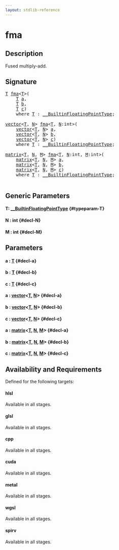 ```yaml
---
layout: stdlib-reference
---
```


# fma

## Description

Fused multiply-add.




## Signature 

<pre>
<a href="/stdlib-reference/global-decls/fma#typeparam-T" class="code_type">T</a> <a href="/stdlib-reference/global-decls/fma">fma</a>&lt;<a href="/stdlib-reference/global-decls/fma#typeparam-T" class="code_type">T</a>&gt;(
    <a href="/stdlib-reference/global-decls/fma#typeparam-T" class="code_type">T</a> <a href="/stdlib-reference/global-decls/fma#decl-a" class="code_param">a</a>,
    <a href="/stdlib-reference/global-decls/fma#typeparam-T" class="code_type">T</a> <a href="/stdlib-reference/global-decls/fma#decl-b" class="code_param">b</a>,
    <a href="/stdlib-reference/global-decls/fma#typeparam-T" class="code_type">T</a> <a href="/stdlib-reference/global-decls/fma#decl-c" class="code_param">c</a>)
    <span class='code_keyword'>where</span> <a href="/stdlib-reference/global-decls/fma#typeparam-T" class="code_type">T</a> : <a href="/stdlib-reference/interfaces/BuiltinFloatingPointType/index" class="code_type">__BuiltinFloatingPointType</a>;

<a href="/stdlib-reference/types/vector/index" class="code_type">vector</a>&lt;<a href="/stdlib-reference/global-decls/fma#typeparam-T" class="code_type">T</a>, <a href="/stdlib-reference/global-decls/fma#decl-N" class="code_var">N</a>&gt; <a href="/stdlib-reference/global-decls/fma">fma</a>&lt;<a href="/stdlib-reference/global-decls/fma#typeparam-T" class="code_type">T</a>, <a href="/stdlib-reference/global-decls/fma#decl-N" class="code_var">N</a>:<span class="code_keyword">int</span>&gt;(
    <a href="/stdlib-reference/types/vector/index" class="code_type">vector</a>&lt;<a href="/stdlib-reference/global-decls/fma#typeparam-T" class="code_type">T</a>, <a href="/stdlib-reference/global-decls/fma#decl-N" class="code_var">N</a>&gt; <a href="/stdlib-reference/global-decls/fma#decl-a" class="code_param">a</a>,
    <a href="/stdlib-reference/types/vector/index" class="code_type">vector</a>&lt;<a href="/stdlib-reference/global-decls/fma#typeparam-T" class="code_type">T</a>, <a href="/stdlib-reference/global-decls/fma#decl-N" class="code_var">N</a>&gt; <a href="/stdlib-reference/global-decls/fma#decl-b" class="code_param">b</a>,
    <a href="/stdlib-reference/types/vector/index" class="code_type">vector</a>&lt;<a href="/stdlib-reference/global-decls/fma#typeparam-T" class="code_type">T</a>, <a href="/stdlib-reference/global-decls/fma#decl-N" class="code_var">N</a>&gt; <a href="/stdlib-reference/global-decls/fma#decl-c" class="code_param">c</a>)
    <span class='code_keyword'>where</span> <a href="/stdlib-reference/global-decls/fma#typeparam-T" class="code_type">T</a> : <a href="/stdlib-reference/interfaces/BuiltinFloatingPointType/index" class="code_type">__BuiltinFloatingPointType</a>;

<a href="/stdlib-reference/types/matrix/index" class="code_type">matrix</a>&lt;<a href="/stdlib-reference/global-decls/fma#typeparam-T" class="code_type">T</a>, <a href="/stdlib-reference/global-decls/fma#decl-N" class="code_var">N</a>, <a href="/stdlib-reference/global-decls/fma#decl-M" class="code_var">M</a>&gt; <a href="/stdlib-reference/global-decls/fma">fma</a>&lt;<a href="/stdlib-reference/global-decls/fma#typeparam-T" class="code_type">T</a>, <a href="/stdlib-reference/global-decls/fma#decl-N" class="code_var">N</a>:<span class="code_keyword">int</span>, <a href="/stdlib-reference/global-decls/fma#decl-M" class="code_var">M</a>:<span class="code_keyword">int</span>&gt;(
    <a href="/stdlib-reference/types/matrix/index" class="code_type">matrix</a>&lt;<a href="/stdlib-reference/global-decls/fma#typeparam-T" class="code_type">T</a>, <a href="/stdlib-reference/global-decls/fma#decl-N" class="code_var">N</a>, <a href="/stdlib-reference/global-decls/fma#decl-M" class="code_var">M</a>&gt; <a href="/stdlib-reference/global-decls/fma#decl-a" class="code_param">a</a>,
    <a href="/stdlib-reference/types/matrix/index" class="code_type">matrix</a>&lt;<a href="/stdlib-reference/global-decls/fma#typeparam-T" class="code_type">T</a>, <a href="/stdlib-reference/global-decls/fma#decl-N" class="code_var">N</a>, <a href="/stdlib-reference/global-decls/fma#decl-M" class="code_var">M</a>&gt; <a href="/stdlib-reference/global-decls/fma#decl-b" class="code_param">b</a>,
    <a href="/stdlib-reference/types/matrix/index" class="code_type">matrix</a>&lt;<a href="/stdlib-reference/global-decls/fma#typeparam-T" class="code_type">T</a>, <a href="/stdlib-reference/global-decls/fma#decl-N" class="code_var">N</a>, <a href="/stdlib-reference/global-decls/fma#decl-M" class="code_var">M</a>&gt; <a href="/stdlib-reference/global-decls/fma#decl-c" class="code_param">c</a>)
    <span class='code_keyword'>where</span> <a href="/stdlib-reference/global-decls/fma#typeparam-T" class="code_type">T</a> : <a href="/stdlib-reference/interfaces/BuiltinFloatingPointType/index" class="code_type">__BuiltinFloatingPointType</a>;

</pre>

## Generic Parameters

#### T: [\_\_BuiltinFloatingPointType](/stdlib-reference/interfaces/BuiltinFloatingPointType/index) {#typeparam-T}
#### N  : int {#decl-N}
#### M  : int {#decl-M}

## Parameters

#### a  : [T](/stdlib-reference/global-decls/fma#typeparam-T) {#decl-a}
#### b  : [T](/stdlib-reference/global-decls/fma#typeparam-T) {#decl-b}
#### c  : [T](/stdlib-reference/global-decls/fma#typeparam-T) {#decl-c}
#### a  : [vector](/stdlib-reference/types/vector/index)\<[T](/stdlib-reference/types/vector/index#typeparam-T), [N](/stdlib-reference/types/vector/index#decl-N)\> {#decl-a}
#### b  : [vector](/stdlib-reference/types/vector/index)\<[T](/stdlib-reference/types/vector/index#typeparam-T), [N](/stdlib-reference/types/vector/index#decl-N)\> {#decl-b}
#### c  : [vector](/stdlib-reference/types/vector/index)\<[T](/stdlib-reference/types/vector/index#typeparam-T), [N](/stdlib-reference/types/vector/index#decl-N)\> {#decl-c}
#### a  : [matrix](/stdlib-reference/types/matrix/index)\<[T](/stdlib-reference/types/matrix/T), [N](/stdlib-reference/types/matrix/index#decl-N), [M](/stdlib-reference/types/matrix/index#decl-M)\> {#decl-a}
#### b  : [matrix](/stdlib-reference/types/matrix/index)\<[T](/stdlib-reference/types/matrix/T), [N](/stdlib-reference/types/matrix/index#decl-N), [M](/stdlib-reference/types/matrix/index#decl-M)\> {#decl-b}
#### c  : [matrix](/stdlib-reference/types/matrix/index)\<[T](/stdlib-reference/types/matrix/T), [N](/stdlib-reference/types/matrix/index#decl-N), [M](/stdlib-reference/types/matrix/index#decl-M)\> {#decl-c}

## Availability and Requirements

Defined for the following targets:

#### hlsl
Available in all stages.

#### glsl
Available in all stages.

#### cpp
Available in all stages.

#### cuda
Available in all stages.

#### metal
Available in all stages.

#### wgsl
Available in all stages.

#### spirv
Available in all stages.



